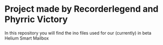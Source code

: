 # Project made by Recorderlegend and Phyrric Victory 
In this repository you will find the ino files used for our (currently) in beta Helium Smart Mailbox
